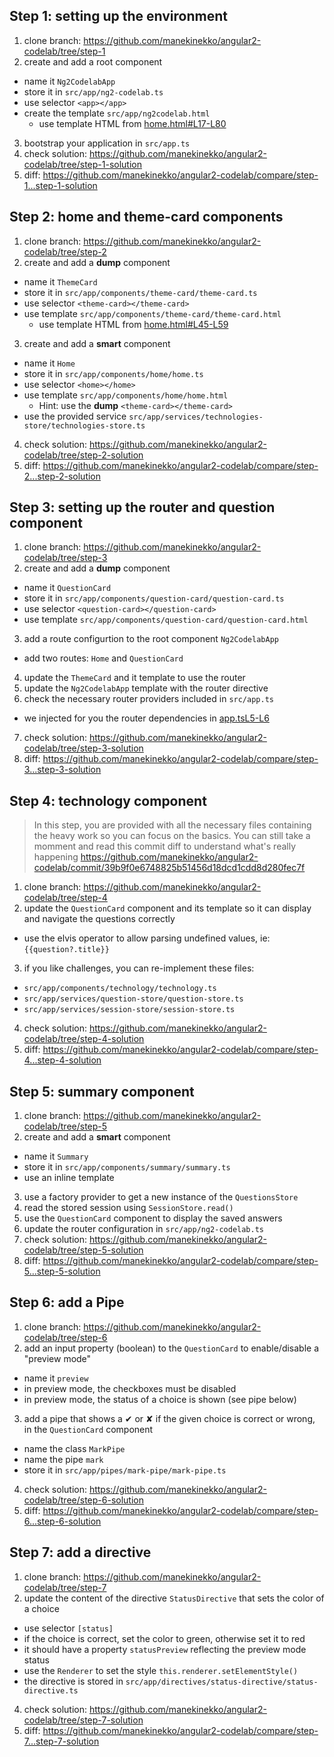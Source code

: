 ## Step 1: setting up the environment

1. clone branch: https://github.com/manekinekko/angular2-codelab/tree/step-1
2. create and add a root component
  - name it `Ng2CodelabApp`
  - store it in `src/app/ng2-codelab.ts` 
  - use selector `<app></app>`
  - create the template `src/app/ng2codelab.html`
    - use template HTML from [home.html#L17-L80](https://github.com/manekinekko/angular2-codelab/blob/step-1/src/home.html#L17-L80)
3. bootstrap your application in `src/app.ts`
4. check solution: https://github.com/manekinekko/angular2-codelab/tree/step-1-solution
5. diff: https://github.com/manekinekko/angular2-codelab/compare/step-1...step-1-solution

## Step 2: home and theme-card components

1. clone branch: https://github.com/manekinekko/angular2-codelab/tree/step-2
2. create and add a **dump** component
  - name it `ThemeCard`
  - store it in `src/app/components/theme-card/theme-card.ts`
  - use selector `<theme-card></theme-card>`
  - use template `src/app/components/theme-card/theme-card.html`
    - use template HTML from [home.html#L45-L59](https://github.com/manekinekko/angular2-codelab/blob/step-2-solution/src/home.html#L45-L59)
3. create and add a **smart** component
  - name it `Home` 
  - store it in `src/app/components/home/home.ts`
  - use selector `<home></home>`
  - use template `src/app/components/home/home.html`
    - Hint: use the **dump** `<theme-card></theme-card>`
  - use the provided service `src/app/services/technologies-store/technologies-store.ts`
4. check solution: https://github.com/manekinekko/angular2-codelab/tree/step-2-solution
5. diff: https://github.com/manekinekko/angular2-codelab/compare/step-2...step-2-solution

## Step 3: setting up the router and question component

1. clone branch: https://github.com/manekinekko/angular2-codelab/tree/step-3
2. create and add a **dump** component
  - name it `QuestionCard` 
  - store it in `src/app/components/question-card/question-card.ts`
  - use selector `<question-card></question-card>`
  - use template `src/app/components/question-card/question-card.html`
3. add a route configurtion to the root component `Ng2CodelabApp`
  - add two routes: `Home` and `QuestionCard`
4. update the `ThemeCard` and it template to use the router
5. update the `Ng2CodelabApp` template with the router directive
6. check the necessary router providers included in `src/app.ts`
  - we injected for you the router dependencies in [app.tsL5-L6](https://github.com/manekinekko/angular2-codelab/blob/step-3/src/app.ts#L5-L6)
7. check solution: https://github.com/manekinekko/angular2-codelab/tree/step-3-solution
8. diff: https://github.com/manekinekko/angular2-codelab/compare/step-3...step-3-solution

## Step 4: technology component

> In this step, you are provided with all the necessary files containing the heavy work so you can focus on the basics. You can still take a momment and read this commit diff to understand what's really happening https://github.com/manekinekko/angular2-codelab/commit/39b9f0e6748825b51456d18dcd1cdd8d280fec7f

1. clone branch: https://github.com/manekinekko/angular2-codelab/tree/step-4
2. update the `QuestionCard` component and its template so it can display and navigate the questions correctly
  - use the elvis operator to allow parsing undefined values, ie: `{{question?.title}}`
3. if you like challenges, you can re-implement these files:
  - `src/app/components/technology/technology.ts`
  - `src/app/services/question-store/question-store.ts`
  - `src/app/services/session-store/session-store.ts`
4. check solution: https://github.com/manekinekko/angular2-codelab/tree/step-4-solution
5. diff: https://github.com/manekinekko/angular2-codelab/compare/step-4...step-4-solution

## Step 5: summary component

1. clone branch: https://github.com/manekinekko/angular2-codelab/tree/step-5
2. create and add a **smart** component
  - name it `Summary`
  - store it in `src/app/components/summary/summary.ts`
  - use an inline template
3. use a factory provider to get a new instance of the `QuestionsStore`
4. read the stored session using `SessionStore.read()`
5. use the `QuestionCard` component to display the saved answers
6. update the router configuration in `src/app/ng2-codelab.ts`
7. check solution: https://github.com/manekinekko/angular2-codelab/tree/step-5-solution
8. diff: https://github.com/manekinekko/angular2-codelab/compare/step-5...step-5-solution

## Step 6: add a Pipe

1. clone branch: https://github.com/manekinekko/angular2-codelab/tree/step-6
2. add an input property (boolean) to the `QuestionCard` to enable/disable a "preview mode"
  - name it `preview`
  - in preview mode, the checkboxes must be disabled
  - in preview mode, the status of a choice is shown (see pipe below)
3. add a pipe that shows a ✔ or ✘ if the given choice is correct or wrong, in the `QuestionCard` component
  - name the class `MarkPipe`  
  - name the pipe `mark`
  - store it in `src/app/pipes/mark-pipe/mark-pipe.ts`
4. check solution: https://github.com/manekinekko/angular2-codelab/tree/step-6-solution
5. diff: https://github.com/manekinekko/angular2-codelab/compare/step-6...step-6-solution

## Step 7: add a directive

1. clone branch: https://github.com/manekinekko/angular2-codelab/tree/step-7
2. update the content of the directive `StatusDirective` that sets the color of a choice
  - use selector `[status]` 
  - if the choice is correct, set the color to green, otherwise set it to red
  - it should have a property `statusPreview` reflecting the preview mode status
  - use the `Renderer` to set the style `this.renderer.setElementStyle()`
  - the directive is stored in `src/app/directives/status-directive/status-directive.ts`
4. check solution: https://github.com/manekinekko/angular2-codelab/tree/step-7-solution
5. diff: https://github.com/manekinekko/angular2-codelab/compare/step-7...step-7-solution

